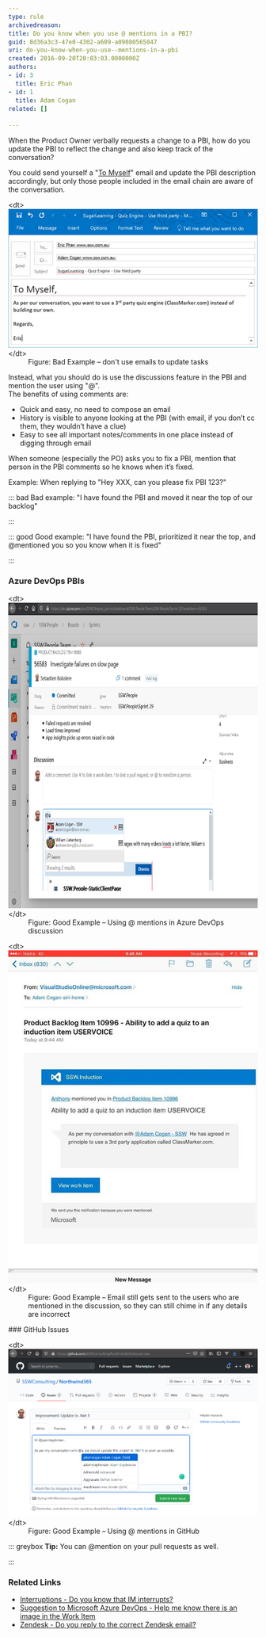 ```yaml
---
type: rule
archivedreason: 
title: Do you know when you use @ mentions in a PBI?
guid: 8d36a3c3-47e0-4302-a609-a09080565847
uri: do-you-know-when-you-use--mentions-in-a-pbi
created: 2016-09-20T20:03:03.0000000Z
authors:
- id: 3
  title: Eric Phan
- id: 1
  title: Adam Cogan
related: []

---
```


When the Product Owner verbally requests a change to a PBI, how do you update the PBI to reflect the change and also keep track of the conversation?

<!--endintro-->

You could send yourself a "[To Myself](/_layouts/15/FIXUPREDIRECT.ASPX?WebId=3dfc0e07-e23a-4cbb-aac2-e778b71166a2&TermSetId=07da3ddf-0924-4cd2-a6d4-a4809ae20160&TermId=5c16d531-007d-49ef-8acc-b26596e13e84)" email and update the PBI description accordingly, but only those people included in the email chain are aware of the conversation.
<dl class="badImage">&lt;dt&gt; 
      <img src="bad-mention-pbi.jpg" alt="bad-mention-pbi.jpg"> 
   &lt;/dt&gt;<dd>Figure: Bad Example – don't use emails to update tasks</dd></dl>
Instead, what you should do is use the discussions feature in the PBI and mention the user using "@<username>". <br>The benefits of using comments are:<br> </username>

* Quick and easy, no need to compose an email
* History is visible to anyone looking at the PBI (with email, if you don’t cc them, they wouldn’t have a clue)
* Easy to see all important notes/comments in one place instead of digging through email





When someone (especially the PO) asks you to fix a PBI, mention that person in the PBI comments so he knows when it’s fixed.

Example: When replying to "Hey XXX, can you please fix PBI 123?"



::: bad
Bad example: "I have found the PBI and moved it near the top of our backlog"

:::



::: good
Good example: "I have found the PBI, prioritized it near the top, and @mentioned you so you know when it is fixed"

:::




### Azure DevOps PBIs

<dl class="goodImage">&lt;dt&gt; 
      <img src="good-mention-pbi.jpg" alt="good-mention-pbi.jpg" style="width:750px;height:617px;"> 
   &lt;/dt&gt;<dd>Figure: Good Example – Using @ mentions in Azure DevOps discussion</dd></dl><dl class="goodImage">&lt;dt&gt; 
      <img src="good-mention-pbi-2.jpg" alt="good-mention-pbi-2.jpg"> 
   &lt;/dt&gt;<dd>Figure: Good Example – Email still gets sent to the users who are mentioned in the discussion, so they can still chime in if any details are incorrect<br></dd></dl>
### GitHub Issues

<dl class="goodImage">&lt;dt&gt;<img src="MicrosoftTeams-image.png" alt="MicrosoftTeams-image.png" style="width:750px;">&lt;/dt&gt;<dd><span style="background-color:transparent;">Figure: Good Example – Using @ mentions in GitHub</span><br></dd></dl>

::: greybox
 **Tip:** You can @mention on your pull requests as well.

:::


### Related Links


* [Interruptions - Do you know that IM interrupts?](/_layouts/15/FIXUPREDIRECT.ASPX?WebId=3dfc0e07-e23a-4cbb-aac2-e778b71166a2&TermSetId=07da3ddf-0924-4cd2-a6d4-a4809ae20160&TermId=d68a015b-fa82-419d-97f0-266ba8fb4e5d)
* [Suggestion to Microsoft Azure DevOps - Help me know there is an image in the Work Item](https://bettersoftwaresuggestions.com/microsoft/azure-devops/help-me-know-there-is-an-image-in-the-work-item/)
* [Zendesk - Do you reply to the correct Zendesk email?](/_layouts/15/FIXUPREDIRECT.ASPX?WebId=3dfc0e07-e23a-4cbb-aac2-e778b71166a2&TermSetId=07da3ddf-0924-4cd2-a6d4-a4809ae20160&TermId=1da8f964-7564-4ed3-b847-749becaa42c1)
